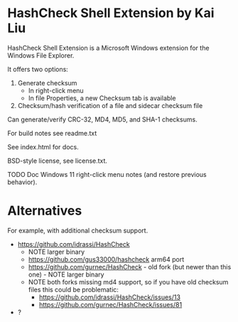 # HashCheck Shell Extension by Kai Liu

HashCheck Shell Extension is a Microsoft Windows extension for the Windows File Explorer.

It offers two options:

 1. Generate checksum
      * In right-click menu
      * In file Properties, a new Checksum tab is available
 2. Checksum/hash verification of a file and sidecar checksum file

Can generate/verify CRC-32, MD4, MD5, and SHA-1 checksums.

For build notes see readme.txt

See index.html for docs.

BSD-style license, see license.txt.

TODO Doc Windows 11 right-click menu notes (and restore previous behavior).

# Alternatives

For example, with additional checksum support.

  * https://github.com/idrassi/HashCheck
      * NOTE larger binary
      * https://github.com/gus33000/hashcheck arm64 port
      * https://github.com/gurnec/HashCheck - old fork (but newer than this one) - NOTE larger binary
      * NOTE both forks missing md4 support, so if you have old checksum files this could be problematic:
          * https://github.com/idrassi/HashCheck/issues/13
          * https://github.com/gurnec/HashCheck/issues/81
  * ?
